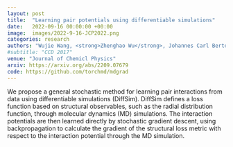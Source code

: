 ```yaml
---
layout: post
title:  "Learning pair potentials using differentiable simulations"
date:   2022-09-16 00:00:00 +00:00
image:  images/2022-9-16-JCP2022.png
categories: research
authors: "Wujie Wang, <strong>Zhenghao Wu</strong>, Johannes Carl Bertold Dietschreit, Rafael Gomez-Bombarelli"
#subtitle: "CCD 2017"
venue: "Journal of Chemicl Physics"
arxiv: https://arxiv.org/abs/2209.07679
code: https://github.com/torchmd/mdgrad
---
```


We propose a general stochastic method for learning pair interactions from data using differentiable simulations (DiffSim). DiffSim defines a loss function based on structural observables, such as the radial distribution function, through molecular dynamics (MD) simulations. The interaction potentials are then learned directly by stochastic gradient descent, using backpropagation to calculate the gradient of the structural loss metric with respect to the interaction potential through the MD simulation.